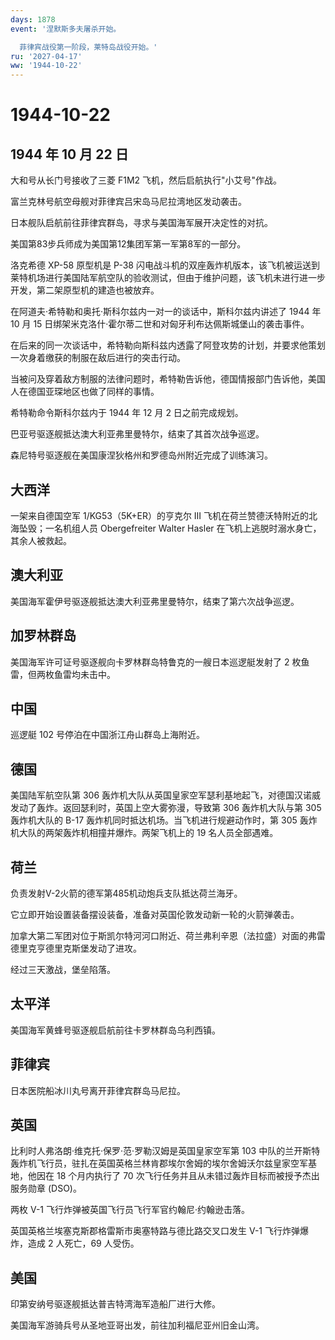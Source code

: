 ```yaml
---
days: 1878
event: '涅默斯多夫屠杀开始。

  菲律宾战役第一阶段，莱特岛战役开始。'
ru: '2027-04-17'
ww: '1944-10-22'
---
```


# 1944-10-22

## 1944 年 10 月 22 日

大和号从长门号接收了三菱 F1M2 飞机，然后启航执行"小艾号"作战。

富兰克林号航空母舰对菲律宾吕宋岛马尼拉湾地区发动袭击。

日本舰队启航前往菲律宾群岛，寻求与美国海军展开决定性的对抗。

美国第83步兵师成为美国第12集团军第一军第8军的一部分。

洛克希德 XP-58 原型机是 P-38
闪电战斗机的双座轰炸机版本，该飞机被运送到莱特机场进行美国陆军航空队的验收测试，但由于维护问题，该飞机未进行进一步开发，第二架原型机的建造也被放弃。

在阿道夫·希特勒和奥托·斯科尔兹内一对一的谈话中，斯科尔兹内讲述了 1944 年
10 月 15 日绑架米克洛什·霍尔蒂二世和对匈牙利布达佩斯城堡山的袭击事件。

在后来的同一次谈话中，希特勒向斯科兹内透露了阿登攻势的计划，并要求他策划一次身着缴获的制服在敌后进行的突击行动。

当被问及穿着敌方制服的法律问题时，希特勒告诉他，德国情报部门告诉他，美国人在德国亚琛地区也做了同样的事情。

希特勒命令斯科尔兹内于 1944 年 12 月 2 日之前完成规划。

巴亚号驱逐舰抵达澳大利亚弗里曼特尔，结束了其首次战争巡逻。

森尼特号驱逐舰在美国康涅狄格州和罗德岛州附近完成了训练演习。

## 大西洋

一架来自德国空军 1/KG53（5K+ER）的亨克尔 III
飞机在荷兰赞德沃特附近的北海坠毁；一名机组人员 Obergefreiter Walter
Hasler 在飞机上逃脱时溺水身亡，其余人被救起。

## 澳大利亚

美国海军霍伊号驱逐舰抵达澳大利亚弗里曼特尔，结束了第六次战争巡逻。

## 加罗林群岛

美国海军许可证号驱逐舰向卡罗林群岛特鲁克的一艘日本巡逻艇发射了 2
枚鱼雷，但两枚鱼雷均未击中。

## 中国

巡逻艇 102 号停泊在中国浙江舟山群岛上海附近。

## 德国

美国陆军航空队第 306
轰炸机大队从英国皇家空军瑟利基地起飞，对德国汉诺威发动了轰炸。返回瑟利时，英国上空大雾弥漫，导致第
306 轰炸机大队与第 305 轰炸机大队的 B-17
轰炸机同时抵达机场。当飞机进行规避动作时，第 305
轰炸机大队的两架轰炸机相撞并爆炸。两架飞机上的 19 名人员全部遇难。

## 荷兰

负责发射V-2火箭的德军第485机动炮兵支队抵达荷兰海牙。

它立即开始设置装备摆设装备，准备对英国伦敦发动新一轮的火箭弹袭击。

加拿大第二军团对位于斯凯尔特河河口附近、荷兰弗利辛恩（法拉盛）对面的弗雷德里克亨德里克斯堡发动了进攻。

经过三天激战，堡垒陷落。

## 太平洋

美国海军黄蜂号驱逐舰启航前往卡罗林群岛乌利西镇。

## 菲律宾

日本医院船冰川丸号离开菲律宾群岛马尼拉。

## 英国

比利时人弗洛朗·维克托·保罗·范·罗勒汉姆是英国皇家空军第 103
中队的兰开斯特轰炸机飞行员，驻扎在英国英格兰林肯郡埃尔舍姆的埃尔舍姆沃尔兹皇家空军基地，他因在
18 个月内执行了 70 次飞行任务并且从未错过轰炸目标而被授予杰出服务勋章
(DSO)。

两枚 V-1 飞行炸弹被英国飞行员飞行军官约翰尼·约翰逊击落。

英国英格兰埃塞克斯郡格雷斯市奥塞特路与德比路交叉口发生 V-1
飞行炸弹爆炸，造成 2 人死亡，69 人受伤。

## 美国

印第安纳号驱逐舰抵达普吉特湾海军造船厂进行大修。

美国海军游骑兵号从圣地亚哥出发，前往加利福尼亚州旧金山湾。
